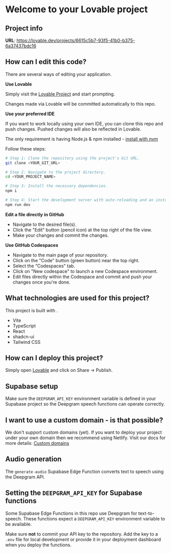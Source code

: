 # Welcome to your Lovable project

## Project info

**URL**: https://lovable.dev/projects/6615c5b7-93f5-41b0-b375-6a37437bdc16

## How can I edit this code?

There are several ways of editing your application.

**Use Lovable**

Simply visit the [Lovable Project](https://lovable.dev/projects/6615c5b7-93f5-41b0-b375-6a37437bdc16) and start prompting.

Changes made via Lovable will be committed automatically to this repo.

**Use your preferred IDE**

If you want to work locally using your own IDE, you can clone this repo and push changes. Pushed changes will also be reflected in Lovable.

The only requirement is having Node.js & npm installed - [install with nvm](https://github.com/nvm-sh/nvm#installing-and-updating)

Follow these steps:

```sh
# Step 1: Clone the repository using the project's Git URL.
git clone <YOUR_GIT_URL>

# Step 2: Navigate to the project directory.
cd <YOUR_PROJECT_NAME>

# Step 3: Install the necessary dependencies.
npm i

# Step 4: Start the development server with auto-reloading and an instant preview.
npm run dev
```

**Edit a file directly in GitHub**

- Navigate to the desired file(s).
- Click the "Edit" button (pencil icon) at the top right of the file view.
- Make your changes and commit the changes.

**Use GitHub Codespaces**

- Navigate to the main page of your repository.
- Click on the "Code" button (green button) near the top right.
- Select the "Codespaces" tab.
- Click on "New codespace" to launch a new Codespace environment.
- Edit files directly within the Codespace and commit and push your changes once you're done.

## What technologies are used for this project?

This project is built with .

- Vite
- TypeScript
- React
- shadcn-ui
- Tailwind CSS

## How can I deploy this project?

Simply open [Lovable](https://lovable.dev/projects/6615c5b7-93f5-41b0-b375-6a37437bdc16) and click on Share -> Publish.

## Supabase setup

Make sure the `DEEPGRAM_API_KEY` environment variable is defined in your Supabase project so the Deepgram speech functions can operate correctly.

## I want to use a custom domain - is that possible?

We don't support custom domains (yet). If you want to deploy your project under your own domain then we recommend using Netlify. Visit our docs for more details: [Custom domains](https://docs.lovable.dev/tips-tricks/custom-domain/)

## Audio generation

The `generate-audio` Supabase Edge Function converts text to speech using the Deepgram API.

## Setting the `DEEPGRAM_API_KEY` for Supabase functions

Some Supabase Edge Functions in this repo use Deepgram for text-to-speech. These functions expect a `DEEPGRAM_API_KEY` environment variable to be available.

Make sure **not** to commit your API key to the repository. Add the key to a `.env` file for local development or provide it in your deployment dashboard when you deploy the functions.

